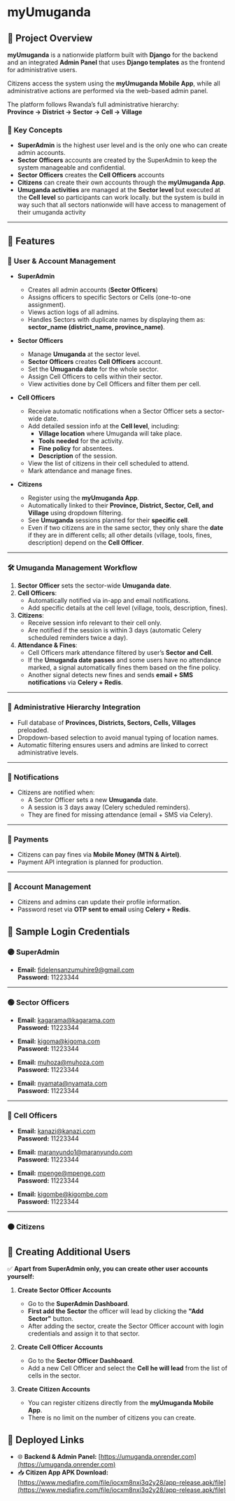 # myUmuganda

## 📌 **Project Overview**
**myUmuganda** is a nationwide platform built with **Django** for the backend and an integrated **Admin Panel** that uses **Django templates** as the frontend for administrative users.  

Citizens access the system using the **myUmuganda Mobile App**, while all administrative actions are performed via the web-based admin panel.  

The platform follows Rwanda’s full administrative hierarchy:  
**Province → District → Sector → Cell → Village**  

### 🔑 **Key Concepts**
- **SuperAdmin** is the highest user level and is the only one who can create admin accounts.  
- **Sector Officers** accounts are created by the SuperAdmin to keep the system manageable and confidential. 
- **Sector Officers** creates the  **Cell Officers** accounts
- **Citizens** can create their own accounts through the **myUmuganda App**.  
- **Umuganda activities** are managed at the **Sector level** but executed at the **Cell level** so participants can work locally.  but the system is build in way such that all sectors nationwide will have access to management of their umuganda activity

---

## 🚀 **Features**

### 👤 **User & Account Management**
- **SuperAdmin**
  - Creates all admin accounts (**Sector Officers**)  
  - Assigns officers to specific Sectors or Cells (one-to-one assignment).  
  - Views action logs of all admins.  
  - Handles Sectors with duplicate names by displaying them as:  
    **sector_name (district_name, province_name)**.  

- **Sector Officers**
  - Manage **Umuganda** at the sector level. 
  - **Sector Officers** creates  **Cell Officers** account. 
  - Set the **Umuganda date** for the whole sector.  
  - Assign Cell Officers to cells within their sector.  
  - View activities done by Cell Officers and filter them per cell.  

- **Cell Officers**
  - Receive automatic notifications when a Sector Officer sets a sector-wide date.  
  - Add detailed session info at the **Cell level**, including:  
    - **Village location** where Umuganda will take place.  
    - **Tools needed** for the activity.  
    - **Fine policy** for absentees.  
    - **Description** of the session.  
  - View the list of citizens in their cell scheduled to attend.  
  - Mark attendance and manage fines.  

- **Citizens**
  - Register using the **myUmuganda App**.  
  - Automatically linked to their **Province, District, Sector, Cell, and Village** using dropdown filtering.  
  - See **Umuganda** sessions planned for their **specific cell**.  
  - Even if two citizens are in the same sector, they only share the **date** if they are in different cells; all other details (village, tools, fines, description) depend on the **Cell Officer**.  

---

### 🛠️ **Umuganda Management Workflow**
1. **Sector Officer** sets the sector-wide **Umuganda date**.  
2. **Cell Officers**:
   - Automatically notified via in-app and email notifications.  
   - Add specific details at the cell level (village, tools, description, fines).  
3. **Citizens**:
   - Receive session info relevant to their cell only.  
   - Are notified if the session is within 3 days (automatic Celery scheduled reminders twice a day).  
4. **Attendance & Fines**:
   - Cell Officers mark attendance filtered by user’s **Sector and Cell**.  
   - If the **Umuganda date passes** and some users have no attendance marked, a signal automatically fines them based on the fine policy.  
   - Another signal detects new fines and sends **email + SMS notifications** via **Celery + Redis**.  

---

### 📍 **Administrative Hierarchy Integration**
- Full database of **Provinces, Districts, Sectors, Cells, Villages** preloaded.  
- Dropdown-based selection to avoid manual typing of location names.  
- Automatic filtering ensures users and admins are linked to correct administrative levels.  

---

### 📢 **Notifications**
- Citizens are notified when:  
  - A Sector Officer sets a new **Umuganda** date.  
  - A session is 3 days away (Celery scheduled reminders).  
  - They are fined for missing attendance (email + SMS via Celery).  

---

### 💸 **Payments**
- Citizens can pay fines via **Mobile Money (MTN & Airtel)**.  
- Payment API integration is planned for production.  

---

### 🔐 **Account Management**
- Citizens and admins can update their profile information.  
- Password reset via **OTP sent to email** using **Celery + Redis**.  


## 📌 Sample Login Credentials

### 🟣 SuperAdmin
- **Email:** fidelensanzumuhire9@gmail.com  
  **Password:** 11223344  

---

### 🟢 Sector Officers
- **Email:** kagarama@kagarama.com  
  **Password:** 11223344  

- **Email:** kigoma@kigoma.com  
  **Password:** 11223344  

- **Email:** muhoza@muhoza.com  
  **Password:** 11223344  

- **Email:** nyamata@nyamata.com  
  **Password:** 11223344  

---

### 🔵 Cell Officers
- **Email:** kanazi@kanazi.com  
  **Password:** 11223344  

- **Email:** maranyundo1@maranyundo.com  
  **Password:** 11223344  

- **Email:** mpenge@mpenge.com  
  **Password:** 11223344  

- **Email:** kigombe@kigombe.com  
  **Password:** 11223344  

---

### 🟠 Citizens




## 🔑 Creating Additional Users

✅ **Apart from SuperAdmin only, you can create other user accounts yourself:**  

1. **Create Sector Officer Accounts**  
   - Go to the **SuperAdmin Dashboard**.  
   - **First add the Sector** the officer will lead by clicking the **"Add Sector"** button.  
   - After adding the sector, create the Sector Officer account with login credentials and assign it to that sector.  

2. **Create Cell Officer Accounts**  
   - Go to the **Sector Officer Dashboard**.  
   - Add a new Cell Officer and select the **Cell he will lead** from the list of cells in the sector.  

3. **Create Citizen Accounts**  
   - You can register citizens directly from the **myUmuganda Mobile App**.  
   - There is no limit on the number of citizens you can create.  


## 🔗 Deployed Links

- 🌐 **Backend & Admin Panel:** [https://umuganda.onrender.com](https://umuganda.onrender.com)  
- 📥 **Citizen App APK Download:** [https://www.mediafire.com/file/iocxm8nxi3q2y28/app-release.apk/file](https://www.mediafire.com/file/iocxm8nxi3q2y28/app-release.apk/file)  
